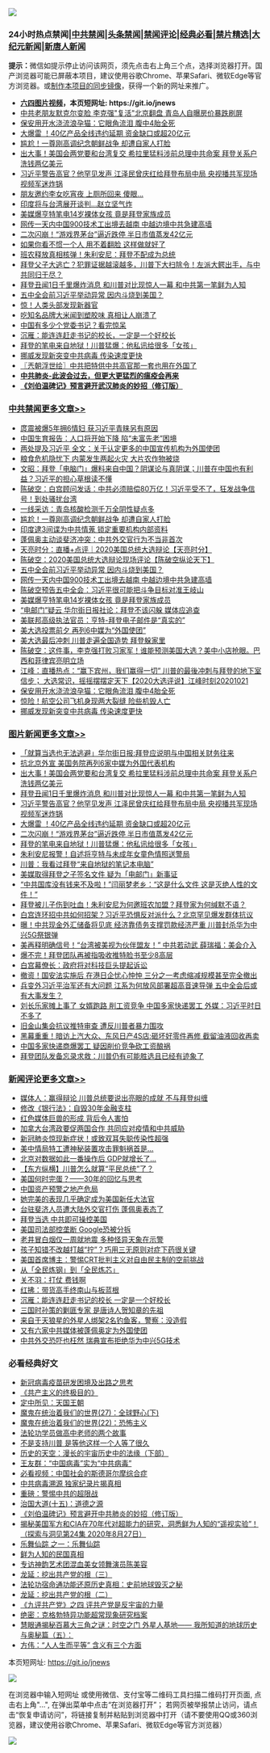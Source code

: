 ![](https://raw.githubusercontent.com/fqnews/bnews/master/64photo/fqnews-qr.jpg)

<div id="tt">
<h3>24小时热点禁闻|<a href="#%E4%B8%AD%E5%85%B1%E7%A6%81%E9%97%BB%E6%9B%B4%E5%A4%9A%E6%96%87%E7%AB%A0">中共禁闻</a>|<a href="#%E5%9B%BE%E7%89%87%E6%96%B0%E9%97%BB%E6%9B%B4%E5%A4%9A%E6%96%87%E7%AB%A0">头条禁闻</a>|<a href="#%E6%96%B0%E9%97%BB%E8%AF%84%E8%AE%BA%E6%9B%B4%E5%A4%9A%E6%96%87%E7%AB%A0">禁闻评论|<a href="#%E5%BF%85%E7%9C%8B%E7%BB%8F%E5%85%B8%E5%A5%BD%E6%96%87">经典必看|<a href="/video.md#%E7%A6%81%E7%89%87%E7%B2%BE%E9%80%89">禁片精选</a>|<a href="https://github.com/fqnews/djy/blob/master/gb/nf1351518.md#1">大纪元新闻</a>|<a href="https://github.com/fqnews/ntdtv/blob/master/gb/prog204.md#1">新唐人新闻</a></h3>
<div><b>提示：</b>微信如提示停止访问该网页，须先点击右上角三个点，选择浏览器打开。国产浏览器可能已屏蔽本项目，建议使用谷歌Chrome、苹果Safari、微软Edge等官方浏览器。或<a href="https://github.com/fqnews/bnews/blob/master/%E5%88%B6%E4%BD%9Cgit%E7%A6%81%E9%97%BB%E9%95%9C%E5%83%8F.md">制作本项目的同步镜像</a>，获得一个新的网址来推广。</div>
<ul>
<li><b><a href="http://d1.bdrive.tk/64.mp4" target="_blank">六四图片视频</a>，本页短网址: https://git.io/jnews</b></li>
<li><a href="/cnnews/20201021/1417785.md">中共老朋友默克尔变脸 李克强"复活"北京翻盘 青岛人自曝房价暴跌刷屏</a></li>
<li><a href="/cbnews/20201021/1417779.md">保安用开水浇流浪孕猫：它眼角流泪 腹中4胎全死</a></li>
<li><a href="/topimagenews/20201021/1417712.md">大爆雷 ！40亿产品全线违约延期 资金缺口或超20亿元</a></li>
<li><a href="/cbnews/20201022/1418027.md">尴尬！一尊刚高调纪念朝鲜战争 却遭自家人打脸</a></li>
<li><a href="/topimagenews/20201022/1417976.md">出大事！美国会两党要和台湾复交 希拉里猛料涉前总理中共命案 拜登关系户洗钱两亿美元</a></li>
<li><a href="/topimagenews/20201021/1417880.md">习近平警告高官？他罕见发声 江泽民曾庆红给拜登布局中局 央视播共军现场视频军迷炸锅</a></li>
<li><a href="/cbnews/20201021/1417737.md">朋友邀约李女吃宵夜 上厕所回来 傻眼…</a></li>
<li><a href="/cbnews/20201021/1417713.md">印度将与台湾展开谈判…赵立坚气炸</a></li>
<li><a href="/cbnews/20201022/1417983.md">美媒爆亨特笔电14岁裸体女孩 竟是拜登家族成员</a></li>
<li><a href="/cbnews/20201022/1417998.md">网传一天内中国900技术工出境去越南 中越边境中共急建高墙</a></li>
<li><a href="/topimagenews/20201021/1417699.md">二次闪崩！“游戏界茅台”逼近跌停 半日市值蒸发42亿元</a></li>
<li><a href="/lifebaike/20201021/1417739.md">如果你看不惯一个人 用不着翻脸 这样做就好了</a></li>
<li><a href="/cnnews/20201021/1417650.md">班农释放真相核弹！朱利安尼：拜登不配成为总统</a></li>
<li><a href="/bannedvideo/20201021/1417648.md">拜登父子大逃亡？犯罪证据越滚越多，川普下大扫除令！左派大鳄出手，与中共同归于尽？</a></li>
<li><a href="/topimagenews/20201022/1417975.md">拜登丑闻1日千里爆炸消息 和川普对比现惊人一幕 和中共第一笔鲜为人知</a></li>
<li><a href="/cbnews/20201022/1417999.md">五中全会前习近平举动异常 因内斗烧到美国？</a></li>
<li><a href="/cnnews/20201022/1418035.md">惊！人类头部发现新器官</a></li>
<li><a href="/cnnews/20201021/1417784.md">吃知名品牌大米闻到塑胶味 真相让人崩溃了</a></li>
<li><a href="/comments/20201021/1417814.md">中国有多少个党委书记？看完惊呆</a></li>
<li><a href="/baitai/20201022/1417995.md">沉雁：能连连赶走书记的校长，一定是一个好校长</a></li>
<li><a href="/topimagenews/20201021/1417698.md">拜登的笔电来自地狱！川普猛爆：他私讯给很多「女孩」</a></li>
<li><a href="/cbnews/20201021/1417675.md">挪威发现新突变中共病毒 传染速度更快</a></li>
<li><a href="/ssgc/20201022/1418046.md">〖兲朝浮世绘〗中共把特供中共高官那一套也用在外国了</a></li>
<li><b><a href="/comments/20200211/1275071.md" target="_blank">中共肺炎-此波会过去，但更大更猛烈的瘟疫会再来</a></b></li>
<li><b><a href="/comments/20200207/1272816.md" target="_blank">《刘伯温碑记》预言避开武汉肺炎的妙招（修订版）</a></b></li>
</ul>
</div>

<div class="catlist">
<h3><a href="/cbnews/" target="_blank">中共禁闻</a><span><a href="/cbnews/" target="_blank" rel="nofollow">更多文章>></a></span></h3>
<ul>
<li><a href="/cbnews/20201022/1418236.md" target="_blank">庹震被爆5年拥6情妇 获习近平青睐另有原因</a></li>
<li><a href="/cbnews/20201022/1418218.md" target="_blank">中国生育报告：人口将开始下降 陷“未富先老”困境</a></li>
<li><a href="/cbnews/20201022/1418193.md" target="_blank">两处提及习近平 全文：关于认定更多的中国宣传机构为外国使团</a></li>
<li><a href="/cbnews/20201022/1418162.md" target="_blank">粮食危机隐忧下 内蒙发生两起火灾 大片农作物被烧</a></li>
<li><a href="/cbnews/20201022/1418135.md" target="_blank">文昭：拜登「电脑门」爆料来自中国？阴谋论与真阴谋；川普在中国也有利益？习近平的担心草根读不懂</a></li>
<li><a href="/cbnews/20201022/1418112.md" target="_blank">陈破空：白宫顾问发话：中共必须赔偿80万亿！习近平受不了，狂发战争信号！到处骚扰台湾</a></li>
<li><a href="/cbnews/20201022/1418062.md" target="_blank">一线采访：青岛核酸检测千万全阴性疑点多</a></li>
<li><a href="/cbnews/20201022/1418027.md" target="_blank">尴尬！一尊刚高调纪念朝鲜战争 却遭自家人打脸</a></li>
<li><a href="/cbnews/20201022/1418026.md" target="_blank">印度逮3间谍为中共情蒐 锁定重要机构内部资料</a></li>
<li><a href="/cbnews/20201022/1418025.md" target="_blank">蓬佩奥主动谈斐济冲突：中共外交官行为不当非首次</a></li>
<li><a href="/cbnews/20201022/1418024.md" target="_blank">天亮时分：直播+点评｜2020美国总统大选辩论【天亮时分】</a></li>
<li><a href="/cbnews/20201022/1418023.md" target="_blank">陈破空：2020美国总统大选辩论现场评论【陈破空纵论天下】</a></li>
<li><a href="/cbnews/20201022/1417999.md" target="_blank">五中全会前习近平举动异常 因内斗烧到美国？</a></li>
<li><a href="/cbnews/20201022/1417998.md" target="_blank">网传一天内中国900技术工出境去越南 中越边境中共急建高墙</a></li>
<li><a href="/cbnews/20201022/1417985.md" target="_blank">陈破空预告五中全会：习近平很可能把斗争目标对准王岐山</a></li>
<li><a href="/cbnews/20201022/1417983.md" target="_blank">美媒爆亨特笔电14岁裸体女孩 竟是拜登家族成员</a></li>
<li><a href="/cbnews/20201022/1417981.md" target="_blank">“电邮门”疑云 华尔街日报社论：拜登不该闪躲 媒体应追查</a></li>
<li><a href="/cbnews/20201022/1417980.md" target="_blank">美联邦高级执法官员：亨特-拜登电子邮件是“真实的”</a></li>
<li><a href="/cbnews/20201022/1417971.md" target="_blank">美大选投票前夕 再列6中媒为“外国使团”</a></li>
<li><a href="/cbnews/20201021/1417885.md" target="_blank">美大选最后冲刺 川普走遍全国造势 拜登躲家里</a></li>
<li><a href="/cbnews/20201021/1417835.md" target="_blank">陈破空：这件事，李克强打败习家军！谁能预测美国大选？美中小店抢眼。巴西和菲律宾亮明立场</a></li>
<li><a href="/cbnews/20201021/1417827.md" target="_blank">江峰：直播热点：“赢下宾州，我们赢得一切” 川普的最後冲刺与拜登的地下室信步； 大选常识，摇摇摆摆定天下【2020大选评说】江峰时刻20201021</a></li>
<li><a href="/cbnews/20201021/1417779.md" target="_blank">保安用开水浇流浪孕猫：它眼角流泪 腹中4胎全死</a></li>
<li><a href="/cbnews/20201021/1417778.md" target="_blank">惊险！航空公司飞机身现两大裂缝 险些机毁人亡</a></li>
<li><a href="/cbnews/20201021/1417675.md" target="_blank">挪威发现新突变中共病毒 传染速度更快</a></li>

</ul>
</div>
<div class="catlist">
<h3><a href="/topimagenews/" target="_blank">图片新闻</a><span><a href="/topimagenews/" target="_blank" rel="nofollow">更多文章>></a></span></h3>
<ul>
<li><a href="/topimagenews/20201022/1418136.md" target="_blank">「就算当选也无法逃避」华尔街日报:拜登应说明与中国相关财务往来</a></li>
<li><a href="/topimagenews/20201022/1418011.md" target="_blank">抗北京外宣 美国务院再列6家中媒为外国代表机构</a></li>
<li><a href="/topimagenews/20201022/1417976.md" target="_blank">出大事！美国会两党要和台湾复交 希拉里猛料涉前总理中共命案 拜登关系户洗钱两亿美元</a></li>
<li><a href="/topimagenews/20201022/1417975.md" target="_blank">拜登丑闻1日千里爆炸消息 和川普对比现惊人一幕 和中共第一笔鲜为人知</a></li>
<li><a href="/topimagenews/20201021/1417880.md" target="_blank">习近平警告高官？他罕见发声 江泽民曾庆红给拜登布局中局 央视播共军现场视频军迷炸锅</a></li>
<li><a href="/topimagenews/20201021/1417712.md" target="_blank">大爆雷 ！40亿产品全线违约延期 资金缺口或超20亿元</a></li>
<li><a href="/topimagenews/20201021/1417699.md" target="_blank">二次闪崩！“游戏界茅台”逼近跌停 半日市值蒸发42亿元</a></li>
<li><a href="/topimagenews/20201021/1417698.md" target="_blank">拜登的笔电来自地狱！川普猛爆：他私讯给很多「女孩」</a></li>
<li><a href="/topimagenews/20201021/1417610.md" target="_blank">朱利安尼报警！自述将亨特与未成年女童色情照送警局</a></li>
<li><a href="/topimagenews/20201021/1417497.md" target="_blank">川普：我看过拜登“来自地狱的笔记本电脑”</a></li>
<li><a href="/topimagenews/20201021/1417337.md" target="_blank">美媒取得拜登之子签名文件 疑为「电邮门」新事证</a></li>
<li><a href="/topimagenews/20201021/1417317.md" target="_blank">“中共国库没有钱来不及啦！”闫丽梦老乡：“这是什么文件 这是灭绝人性的文件！”</a></li>
<li><a href="/topimagenews/20201020/1417287.md" target="_blank">拜登被儿子伤到吐血！朱利安尼为何邀班农加盟？拜登家为何缄默不语？</a></li>
<li><a href="/topimagenews/20201020/1417278.md" target="_blank">白宫连环招中共如何招架？习近平恐惧反对派什么？北京罕见爆发群体抗议</a></li>
<li><a href="/topimagenews/20201020/1417170.md" target="_blank">曝！中共现金外汇储备将见底 经济靠债务支撑罚款经济严重 川普封杀华为中兴5G祭银弹</a></li>
<li><a href="/topimagenews/20201020/1417081.md" target="_blank">美再释明确信号！“台湾被美视为伙伴盟友！” 中共若动武 薛瑞福：美会介入</a></li>
<li><a href="/topimagenews/20201020/1417080.md" target="_blank">爆不完！拜登团队再被指吸收推特脸书至少8高层</a></li>
<li><a href="/topimagenews/20201020/1417055.md" target="_blank">白宫幕僚长：政府将对科技巨头提起诉讼</a></li>
<li><a href="/topimagenews/20201020/1416970.md" target="_blank">撤资！国安法实施后 在港日企忧心忡忡 三分之一考虑缩减规模甚至完全撤出</a></li>
<li><a href="/topimagenews/20201019/1416583.md" target="_blank">兵变外习近平治军还有大问题 江系为何放风部署超高音速导弹 五中全会后或有大事发生？</a></li>
<li><a href="/topimagenews/20201019/1416519.md" target="_blank">刘长乐家摊上事了 女婿跑路 削工资竞争 中国多家快递罢工 外媒：习近平时日不多了</a></li>
<li><a href="/topimagenews/20201019/1416451.md" target="_blank">旧金山集会抗议推特审查 遭反川普者暴力围攻</a></li>
<li><a href="/topimagenews/20201019/1416445.md" target="_blank">黑幕重重！暗访上汽大众、东风日产4S店:砸坏好零件再修 截留油液回收再卖</a></li>
<li><a href="/topimagenews/20201018/1416200.md" target="_blank">中国多家快递商爆罢工 疑因削价竞争砍工资酿祸</a></li>
<li><a href="/topimagenews/20201018/1416181.md" target="_blank">拜登团队发备忘录求救：川普仍有可能胜选且已经有迹象了</a></li>

</ul>
</div>
<div class="catlist">
<h3><a href="/comments/" target="_blank">新闻评论</a><span><a href="/comments/" target="_blank" rel="nofollow">更多文章>></a></span></h3>
<ul>
<li><a href="/comments/20201022/1418241.md" target="_blank">媒体人：赢得辩论 川普总统要说出亮眼的成就 不与拜登纠缠</a></li>
<li><a href="/comments/20201022/1418238.md" target="_blank">修改《银行法》：自毁30年金融支柱</a></li>
<li><a href="/comments/20201022/1418237.md" target="_blank">红色媒体巨兽的形成 背后令人害怕</a></li>
<li><a href="/comments/20201022/1418210.md" target="_blank">加拿大台湾政要促两国合作 共同应对疫情和中共威胁</a></li>
<li><a href="/comments/20201022/1418203.md" target="_blank">新冠肺炎惊现新症状！或致双耳失聪传染性超强</a></li>
<li><a href="/comments/20201022/1418202.md" target="_blank">美中情局特工遭神秘装置攻击罪魁祸首是…</a></li>
<li><a href="/comments/20201022/1418201.md" target="_blank">北京对数据如此一番操作后 GDP就增长了…</a></li>
<li><a href="/comments/20201022/1418192.md" target="_blank">【东方纵横】川普怎么就算“平民总统”了？</a></li>
<li><a href="/comments/20201022/1418191.md" target="_blank">美国何时完蛋？——30年的回忆与思考</a></li>
<li><a href="/comments/20201022/1418168.md" target="_blank">中国资产预警之地产危局</a></li>
<li><a href="/comments/20201022/1418167.md" target="_blank">她完美的表现几乎确定成为美国新任大法官</a></li>
<li><a href="/comments/20201022/1418166.md" target="_blank">台驻斐济人员遭大陆外交官打伤 蓬佩奥表态了</a></li>
<li><a href="/comments/20201022/1418161.md" target="_blank">拜登当选 中共即可操控美国</a></li>
<li><a href="/comments/20201022/1418160.md" target="_blank">美国司法部控垄断 Google恐被分拆</a></li>
<li><a href="/comments/20201022/1418154.md" target="_blank">老井冒白烟仅一周就地震 多种怪异天象在示警</a></li>
<li><a href="/comments/20201022/1418149.md" target="_blank">孩子知错不改越打越“拧”？巧用三无原则对症下药很关键</a></li>
<li><a href="/comments/20201022/1418148.md" target="_blank">美国首席博主：警惕CRT批判主义对自由民主制的空前挑战</a></li>
<li><a href="/comments/20201022/1418147.md" target="_blank">从「全民炼钢」到「全民炼芯」</a></li>
<li><a href="/comments/20201022/1418118.md" target="_blank">关不羽：打仗 费钱啊</a></li>
<li><a href="/comments/20201022/1418107.md" target="_blank">红拂：带货高手终南山与板蓝根</a></li>
<li><a href="/comments/20201022/1418106.md" target="_blank">沉雁：能连连赶走书记的校长 一定是一个好校长</a></li>
<li><a href="/comments/20201022/1418058.md" target="_blank">三国时孙策的剿匪专家 是唐诗人贺知章的先祖</a></li>
<li><a href="/comments/20201022/1418057.md" target="_blank">来自于天狼星的外星人绑架2名钓鱼客，警察：没造假</a></li>
<li><a href="/comments/20201022/1418045.md" target="_blank">又有六家中共媒体被蓬佩奥定为外国使团</a></li>
<li><a href="/comments/20201022/1418044.md" target="_blank">中共外交恐吓也枉然 瑞典宣布拒绝华为中兴5G技术</a></li>

</ul>
</div>

<div class="catlist">
<h3>必看经典好文</h3>
<ul>
<li><a href="/comments/20200917/1029129.md" target="_blank">新冠病毒疫苗研发困境及出路之思考</a></li>
<li><a href="/bookwiki/20171120/858084.md" target="_blank">《共产主义的终极目的》</a></li>
<li><a href="/tculture/xiulian/20151111/470021.md" target="_blank">定中所见：天国王朝</a></li>
<li><a href="/comments/20181224/1052333.md" target="_blank">魔鬼在统治着我们的世界(27)：全球野心(下)</a></li>
<li><a href="/comments/20180804/981524.md" target="_blank">魔鬼在统治着我们的世界(22)：恐怖主义</a></li>
<li><a href="/comments/20200629/1352533.md" target="_blank">法轮功学员做高中老师的两个故事</a></li>
<li><a href="/comments/20200716/1361654.md" target="_blank">不是支持川普 是等他这样一个人等了很久</a></li>
<li><a href="/tculture/20121025/73066.md" target="_blank">历史的天空：漫长的宇宙历史中的法缘（下部）</a></li>
<li><a href="/comments/20200318/1295755.md" target="_blank">王友群：“中国病毒”实为“中共病毒”</a></li>
<li><a href="/comments/20200806/1375443.md" target="_blank">必看视频：中国社会的斯德哥尔摩综合症</a></li>
<li><a href="/ccpdope/20200412/1311165.md" target="_blank">中共病毒溯源 独家纪录片揭真相</a></li>
<li><a href="/comments/20200717/1362287.md" target="_blank">重磅：警惕中共的超限战</a></li>
<li><a href="/topimagenews/20180322/917868.md" target="_blank">治国大道(十五)：道德之源</a></li>
<li><a href="/comments/20200207/1272816.md" target="_blank">《刘伯温碑记》预言避开中共肺炎的妙招（修订版）</a></li>
<li><a href="/cbnews/20200828/1386804.md" target="_blank">揭秘美国军方和CIA在70年代对超能力的研究，洞悉鲜为人知的“遥视实验”！（探索与洞见第24集 2020年8月27日）</a></li>
<li><a href="/tculture/20170710/789533.md" target="_blank">乐舞仙踪 之一：乐舞仙踪</a></li>
<li><a href="/comments/20200926/1403589.md" target="_blank">鲜为人知的民国真相</a></li>
<li><a href="/topimagenews/20180404/923380.md" target="_blank">专访神韵艺术团混血美女领舞演员陈美容</a></li>
<li><a href="/comments/20200929/1405201.md" target="_blank">龙延：挖出共产党的根（三）</a></li>
<li><a href="/tculture/20121025/73069.md" target="_blank">法轮功宿命通功能还原历史真相：史前地球毁灭之秘</a></li>
<li><a href="/comments/20200928/1404653.md" target="_blank">龙延：挖出共产党的根（二）</a></li>
<li><a href="/bookonline/20131116/201053.md" target="_blank">《九评共产党》之四 评共产党是反宇宙的力量</a></li>
<li><a href="/comments/20200705/783265.md" target="_blank">绝密：克格勃特异功能超常现象研究档案</a></li>
<li><a href="/cbnews/20170907/819423.md" target="_blank">慧眼通揭秘百慕大三角之谜：时空之门 外星人基地—— 我所知道的地球历史与奥秘篇（五）：</a></li>
<li><a href="/comments/20200720/1363377.md" target="_blank">方伟：“人人生而平等” 含义有三个方面</a></li>

</ul>
</div>

本页短网址: https://git.io/jnews

![](https://raw.githubusercontent.com/fqnews/bnews/master/64photo/fqnews-qr.jpg)

在浏览器中输入短网址 或使用微信、支付宝等二维码工具扫描二维码打开页面, 点击右上角"...", 在弹出菜单中点击“在浏览器打开”； 若网页被举报禁止访问，请点击“恢复申请访问”，将链接复制并粘贴到浏览器中打开（请不要使用QQ或360浏览器，建议使用谷歌Chrome、苹果Safari、微软Edge等官方浏览器）

![](https://raw.githubusercontent.com/fqnews/bnews/master/64photo/wx.jpg)